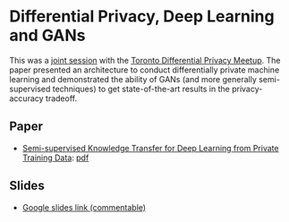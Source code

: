 # Differential Privacy, Deep Learning and GANs

This was a
[joint session](https://www.meetup.com/Toronto-Differential-Privacy-Meetup/events/239329011/)
with the
[Toronto Differential Privacy Meetup](https://www.meetup.com/Toronto-Differential-Privacy-Meetup/). The
paper presented an architecture to conduct differentially private machine
learning and demonstrated the ability of GANs (and more generally
semi-supervised techniques) to get state-of-the-art results in the
privacy-accuracy tradeoff.

## Paper
- [Semi-supervised Knowledge Transfer for Deep Learning from Private Training Data](https://arxiv.org/abs/1610.05755): [pdf](./semi-supervised-knowledge-transfer-for-deep-learning-from-private-training-data_goodfellow-talwar.pdf)

## Slides
- [Google slides link (commentable)](https://docs.google.com/presentation/d/1FLXx9tnsekvgQMuhXn5oWInWEUxwVKjXxKFx_KTAZ_k/edit?usp=sharing)
